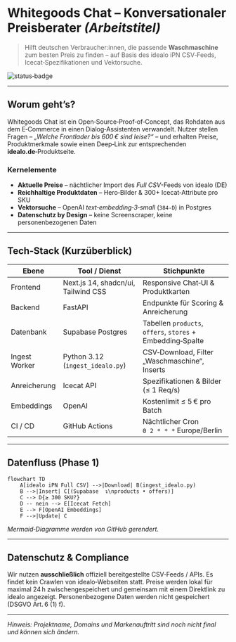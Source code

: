 # Whitegoods Chat – Konversationaler Preisberater *(Arbeitstitel)*

> Hilft deutschen Verbraucher\:innen, die passende **Waschmaschine** zum besten Preis zu finden – auf Basis des idealo iPN CSV‑Feeds, Icecat‑Spezifikationen und Vektorsuche.

![status‑badge](https://img.shields.io/badge/status-pre--alpha-blue)

---

## Worum geht’s?

Whitegoods Chat ist ein Open‑Source‑Proof‑of‑Concept, das Rohdaten aus dem E‑Commerce in einen Dialog‑Assistenten verwandelt. Nutzer stellen Fragen – *„Welche Frontlader bis 600 € sind leise?“* – und erhalten Preise, Produktmerkmale sowie einen Deep‑Link zur entsprechenden **idealo.de**‑Produktseite.

### Kernelemente

* **Aktuelle Preise** – nächtlicher Import des *Full CSV*-Feeds von idealo (DE)
* **Reichhaltige Produktdaten** – Hero‑Bilder & 300+ Icecat‑Attribute pro SKU
* **Vektorsuche** – OpenAI *text‑embedding‑3‑small* (`384‑D`) in Postgres
* **Datenschutz by Design** – keine Screenscraper, keine personenbezogenen Daten

---

## Tech‑Stack (Kurzüberblick)

| Ebene         | Tool / Dienst                       | Stichpunkte                                                |
| ------------- | ----------------------------------- | ---------------------------------------------------------- |
| Frontend      | Next.js 14, shadcn/ui, Tailwind CSS | Responsive Chat‑UI & Produktkarten                         |
| Backend       | FastAPI                             | Endpunkte für Scoring & Anreicherung                       |
| Datenbank     | Supabase Postgres                   | Tabellen `products`, `offers`, `stores` + Embedding‑Spalte |
| Ingest Worker | Python 3.12 (`ingest_idealo.py`)    | CSV‑Download, Filter „Waschmaschine“, Inserts              |
| Anreicherung  | Icecat API                          | Spezifikationen & Bilder (≤ 1 Req/s)                       |
| Embeddings    | OpenAI                              | Kostenlimit ≤ 5 € pro Batch                                |
| CI / CD       | GitHub Actions                      | Nächtlicher Cron `0 2 * * *` Europe/Berlin                 |

---

## Datenfluss (Phase 1)

```mermaid
flowchart TD
    A[idealo iPN Full CSV] -->|Download| B(ingest_idealo.py)
    B -->|Insert| C[(Supabase  ↴\nproducts • offers)]
    C --> D{≥ 300 SKU?}
    D -- nein --> E[Icecat Fetch]
    E --> F[OpenAI Embeddings]
    F -->|Update| C
```

*Mermaid‑Diagramme werden von GitHub gerendert.*

---

## Datenschutz & Compliance

Wir nutzen **ausschließlich** offiziell bereitgestellte CSV‑Feeds / APIs.
Es findet kein Crawlen von idealo‑Webseiten statt. Preise werden lokal für maximal 24 h zwischengespeichert und gemeinsam mit einem Direktlink zu idealo angezeigt. Personenbezogene Daten werden nicht gespeichert (DSGVO Art. 6 (1) f).

---

*Hinweis: Projektname, Domains und Markenauftritt sind noch nicht final und können sich ändern.*
